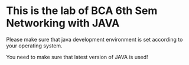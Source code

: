 # This is the lab of BCA 6th Sem Networking with JAVA

Please make sure that java development environment is set according to your operating system.

You need to make sure that latest version of JAVA is used!
